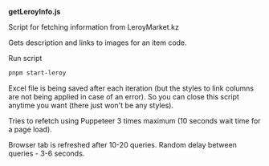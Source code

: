 **getLeroyInfo.js**

Script for fetching information from LeroyMarket.kz

Gets description and links to images for an item code.

Run script

```bash
pnpm start-leroy
```

Excel file is being saved after each iteration (but the styles to link columns are not being applied in case of an error). So you can close this script anytime you want (there just won't be any styles).

Tries to refetch using Puppeteer 3 times maximum (10 seconds wait time for a page load).

Browser tab is refreshed after 10-20 queries.
Random delay between queries - 3-6 seconds.
